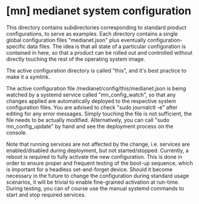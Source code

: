 # [mn] medianet system configuration

This directory contains subdirectories corresponding to standard product
configurations, to serve as examples. Each directory contains a single
global configuration files "medianet.json" plus eventually
configuration-specific data files. The idea is that all state of a
particular configuration is contained in here, so that a product can be
rolled out and controlled without directly touching the rest of the
operating system image.

The active configuration directory is called "this", and it's best practice
to make it a symlink.

The active configuration file /medianet/config/this/medianet.json is being
watched by a systemd service called "mn_config_watch", so that any changes
applied are automatically deployed to the respective system configuration
files. You are advised to check "sudo journalctl -e" after editing for any
error messages. Simply touching the file is not sufficient, the file needs
to be actually modified. Alternatively, you can call "sudo mn_config_update"
by hand and see the deployment process on the console.

Note that running services are not affected by the change, i.e. services are
enabled/disabled during deployment, but not started/stopped. 
Currently, a reboot is required to fully activate the new configuration.
This is done in order to ensure proper and frequent testing of the boot-up
sequence, which is important for a headless set-and-forget device.
Should it become necessary in the future to change the configuration during
standard usage scenarios, it will be trivial to enable fine-grained
activation at run-time. During testing, you can of course use the manual
systemd commands to start and stop required services.


